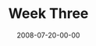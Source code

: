 ---
layout: message
category: message
series: "One"
title: "Week Three"
date: 2008-07-20-00-00
message_id: 507
audio: "http://s3.amazonaws.com/crossroadsaudiomessages/One-3.mp3"
audio-duration: "27:50"
notes-description: ""
notes: "http://s3.amazonaws.com/crossroads-media/media/legacy/documents/SN_7-20-08.pdf"
notes-title: "One (Week Three) - Study Notes"
program: "http://s3.amazonaws.com/crossroads-media/media/legacy/documents/0719_20Program.pdf"
description: "Chuck Mingo discusses grace and how the Church can be \"one.\""
video: "http://s3.amazonaws.com/crossroadsvideomessages/One-3.mp4"
video-duration: "27:50"
video-image: "http://s3.amazonaws.com/crossroads-media/images/legacy/content/One3-still.jpg"
explicit: false
---